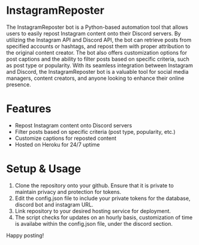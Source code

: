 # InstagramReposter
 The InstagramReposter bot is a Python-based automation tool that allows users to easily repost Instagram content onto their Discord servers. By utilizing the Instagram API and Discord API, the bot can retrieve posts from specified accounts or hashtags, and repost them with proper attribution to the original content creator. The bot also offers customization options for post captions and the ability to filter posts based on specific criteria, such as post type or popularity. With its seamless integration between Instagram and Discord, the InstagramReposter bot is a valuable tool for social media managers, content creators, and anyone looking to enhance their online presence.

# Features
* Repost Instagram content onto Discord servers
* Filter posts based on specific criteria (post type, popularity, etc.)
* Customize captions for reposted content
* Hosted on Heroku for 24/7 uptime

# Setup & Usage
1. Clone the repository onto your github. Ensure that it is private to maintain privacy and protection for tokens.
2. Edit the config.json file to include your private tokens for the database, discord bot and instagram URL. 
3. Link repository to your desired hosting service for deployment.
4. The script checks for updates on an hourly basis, customization of time is availabe within the config.json file, under the discord section.

Happy posting!
